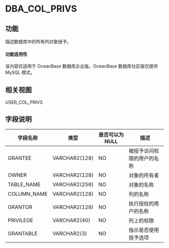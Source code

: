 DBA_COL_PRIVS 
==================================

功能 
-----------

描述数据库中的所有列对象授予。

  <main id="notice" >
    <h4>功能适用性</h4>
    <p>该内容仅适用于 OceanBase 数据库企业版。OceanBase 数据库社区版仅提供 MySQL 模式。</p>
  </main>

相关视图 
-------------

USER_COL_PRIVS

  




字段说明 
-------------



|  **字段名称**   |    **类型**     | **是否可以为 NULL** |    **描述**     |
|-------------|---------------|----------------|---------------|
| GRANTEE     | VARCHAR2(128) | NO             | 被授予访问权限的用户的名称 |
| OWNER       | VARCHAR2(128) | NO             | 对象的所有者        |
| TABLE_NAME  | VARCHAR2(256) | NO             | 对象的名称         |
| COLUMN_NAME | VARCHAR2(128) | NO             | 列的名称          |
| GRANTOR     | VARCHAR2(128) | NO             | 执行授权的用户的名称    |
| PRIVILEGE   | VARCHAR2(40)  | NO             | 列上的权限         |
| GRANTABLE   | VARCHAR2(3)   | NO             | 指示是否使用授予选项    |


